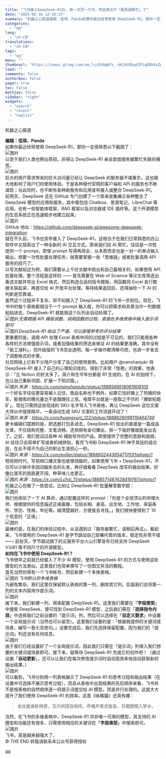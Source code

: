 ```yaml
---
title: "飞书接入DeepSeek-R1后，用一次顶一万次，而且再也不「服务器繁忙」了"
date: "2025-02-10 12:18:35"
summary: "机器之心报道编辑：佳琪、Panda如果你最近经常使用 DeepSeek-R1，那你一定很熟悉以下截图..."
categories:
  - "qq"
lang:
  - "zh-CN"
translations:
  - "zh-CN"
tags:
  - "qq"
menu: ""
thumbnail: "https://inews.gtimg.com/om_ls/OtNgW7v_-kKJdV8bgd2PiqDDD4sZWUcyYgH4M1YaJnCc4AA_640360/0"
lead: ""
comments: false
authorbox: false
pager: true
toc: false
mathjax: false
sidebar: "right"
widgets:
  - "search"
  - "recent"
  - "taglist"
---
```


机器之心报道

**编辑：佳琪、Panda**  
如果你最近经常使用 DeepSeek-R1，那你一定很熟悉以下截图了：  
![图片](https://inews.gtimg.com/om_bt/Oft_Y1L51Iuws8xmVatFCYJ4U2JcW9A3pNFrc1aB6bNKQAA/641)  
以至于我们人类也祭出奇招，非得让 DeepSeek-R1 亲自尝尝服务器繁忙失联的痛苦。  
![图片](https://inews.gtimg.com/om_bt/OLUbmZ2pkcwO_6ncXZon_T1Y-4SycmXima7EFbte907zgAA/641)  
巨大的用户需求带来的巨大访问量已经让 DeepSeek 的服务器不堪重负，这也极大地影响了用户们的使用体验。于是各种替代官网的客户端和 API 的服务也不断涌现；与此同时，也不断有各种新服务和应用宣布接入或整合 DeepSeek-R1。  
前两天，DeepSeek 还在 GitHub 专门创建了一个库来收集展示各种整合了 DeepSeek 模型的应用和服务，其中既包括 Chatbox、思源笔记、LibreChat 等应用，也有一些智能体框架、RAG 框架以及浏览器或 IDE 插件等。这个开源模型的生态系统正在高速稳步地建立起来。  
![图片](https://inews.gtimg.com/om_bt/OOPnLQzP16tf1xhGUCm3yZEhpbwstqO41xN36WoWrrPQ0AA/641)  
GitHub 地址：https://github.com/deepseek-ai/awesome-deepseek-integration  
就在不久前，飞书也宣布接入了 DeepSeek-R1，这相当于在我们日常熟悉的办公软件中又探索出了一种全新的 AI 交互方式。原来我们找 AI 帮忙，往往是一次性提供一个 prompt，即使 prompt 写得再周全，从本质而言也是一对一的单点输入输出。想要一次性批量处理任务，就需要掌握一些「思维链」或者批量调用 API 服务的技巧了。  
以写文献综述为例，我们需要从上千份文献中挑出和自己最相关的，如果使用 API 批量处理，整个流程是这样的 —— 首先需要在 Web of Science 等论文库筛选出备选文献并导出 Excel 格式，然后构造合适的指令模板，用函数将 Excel 各行数据关联起来，再提交给 AI 开放平台处理。等待结果返回后，还得抽检一下 AI 的判断是否靠谱。  
虽然这个过程并不复杂，却不如接入了 DeepSeek-R1 的飞书一步到位。现在，飞书中的每个表格都相当于一个 prompt 输入框，你可以把需求和背景当作一列数据粘贴进去，DeepSeek-R1 就能按这个队列全自动处理了。  
![图片](https://inews.gtimg.com/om_bt/GpEINY3NwjUxSziiAAPKOABI8tiCHT4uKQ0bRzamw7VZ0AA/0)*无需根据 API 模版调整、调用函数的过程，直接在多维表格中输入提示词即可*  
![图片](https://inews.gtimg.com/om_bt/GkDYVDE3Z7ZLA1r6EFgp9gOQUiLcJERDu0BQi8Y5r-as0AA/0)*DeepSeek-R1 给出了严谨、可以直接参考的评分结果*  
更重要的是，调用 API 处理 Excel 表格中间的过程是不可见的，我们只能用各种各样的方法增强提示词，或者加强结果的筛选来保证 AI 的结果更准确，其中没有「偷工减料」，但升级版的飞书完全透明，每一步操作都清晰可控，也进一步省去了调整格式的步骤。  
社交网络上已有不少用户分享了自己的使用案例。比如用户 @nanshanjukr 将 DeepSeek-R1 接入了自己的心理知识库的，得到了非常「惊艳」的效果，他表示：「比 Notion 的好太多了。简介和生平年份都是 R1 生成的。在 AI 的加持下，也让自己重新巩固、扩展一下知识面。」  
![图片](https://inews.gtimg.com/om_bt/O3CArgA-LJf9m1K3tcWJYarKidMa8d0wd0mvIsZ9Ixuc0AA/641)*来源：https://x.com/nanshanjukr/status/1888589518061908105*  
一个好名字往往更容易被人记住，商品名称也不例外，如果它恰好蹭上了热搜的快车，那搜索的曝光量岂不是蹭蹭往上涨。电商平台就是一座取之不尽的「爆款标题矿」，现在只需把这些现成的 SKU 名字导入飞书表格，再让 DeepSeek 这位文案大师从中提炼精华，一条自动生成 SKU 文案的工作流就开动了！  
![图片](https://inews.gtimg.com/om_bt/OuM18niQ9Rueg4xtRL0Qvq3isj6g1OXP0DxV1NSEyPMvkAA/641)*来源：https://x.com/huangyun\_122/status/1888628099119464749*  
更令编辑们震撼的是，把选题打包丢进去，DeepSeek-R1 给出的直接是一篇成品文章，不仅结构完整、文笔流畅，还频频有金句爆出，排一下版好像就能发出去了。之前，我们尝试过各种 AI 辅助写作的产品，即使提供了完整的思路和提纲，AI 往往只会简单扩写或者机械拼贴，看完飞书和 DeepSeek-R1 神乎其技的组合技，在此不得不为自己的职业生涯担心一秒。  
![图片](https://inews.gtimg.com/om_bt/O_l917rho7ZxTjWhb2y3xRHc7Ce7IihRzMcAugBC2GJdEAA/641)*来源：https://x.com/eviljer/status/1888602443954717031/photo/1*  
短视频时代，写视频口播文案也是够烧脑的，如果使用飞书 + DeepSeek-R1，不仅可以少掉许多因动脑失去的头发，再仔细看看 DeepSeek 改写的输出结果，好像比我写的思路更开阔，种草味儿也更正。  
![图片](https://inews.gtimg.com/om_bt/OWEa4f7S8nuG07lRM_BvHPkMocmAxumx-oYb64b4_-duYAA/641)*来源：https://x.com/Lchs\_11/status/1888571487428419767/photo/1*  
机器之心也做了一些尝试，比如让 DeepSeek-R1 批量解答数学题：  
![图片](https://inews.gtimg.com/om_bt/OTcMkwftxaJyCvXoyhrRUB1QlpelTqVpelWEYfCrJeWN4AA/641)  
我们也体验了一下 AI 算命，通过配置这样的 prompt：「你是个全球顶尖的命理大师，根据提供的信息描述正缘画像，包括长相、身高、出生地、工作地、家庭条件、学历、性格、年纪等。越清楚越好，方便我去寻找。」我们很快便得到了 10 个信息的「正缘」：  
![图片](https://inews.gtimg.com/om_bt/OnyEOSt6b8xIjIb7vjxh3Q_tBxPtnmdkdoY97MhK9sbe4AA/641)  
最棒的是，在我们的体验过程中，从没遇到过「服务器繁忙，请稍后再试」。看起来，飞书使用的 DeepSeek-R1 是字节跳动自己部署托管的版本，稳定性非常不错 —— 前些天，字节跳动旗下的云服务平台火山引擎宣布已经支持 DeepSeek V3/R1 等不同尺寸的开源模型。  
**如何在飞书中使用 DeepSeek-R1？**  
飞书很早之前就已经接入了不少 AI 模型，使用 DeepSeek-R1 的方式与使用这些模型的方法类似。这里我们也简单撰写了一份图文并茂的教程。  
首先当然你得有一个飞书帐号，然后新建一个多维表格。  
![图片](https://inews.gtimg.com/om_bt/Od9ZhtCCWr8CG6fkJduNMW5NSiijolWlBDqlAUA8o8_vMAA/641)*飞书默认的多维表格*  
为避免繁杂，我们这里仅保留默认表格的第一列，删除其它列。后面我们会将第一列的文本内容用作提示词。  
![图片](https://inews.gtimg.com/om_bt/Ggec_6wg8uqv1sQGyoUaWYnLFULGotqMTxNF3APN8z-LYAA/0)  
接下来，我们新建一列，用来配置 DeepSeek-R1。这里我们需要在「**字段类型**」中搜索 DeepSeek，便可找到 DeepSeek-R1 模型，之后我们需在「**选择指令内容**」中选择我们之前设置的「提示词」列，然后可以选择在「**自定义要求**」中设置一个全局提示词（当然也可以留空）。这里我们设置的是：「根据我提供的关键词或场景，编写一首七言绝句。」设置完成后，我们先选择保留配置，因为我们的「提示词」列还没有任何信息。  
![图片](https://inews.gtimg.com/om_bt/GiTeWvJvM_azsnLMqetzB8dVLFgHwhvqUEvgK05v-iR2IAA/0)  
由于我们已经设置好了一个全局提示词，因此我们只需在「提示词」列填入我们想要的关键词或场景即可。接下来，就等待 DeepSeek-R1 完成它的创作吧！（通过设置「**自动更新**」，还可以让我们在每次修改提示词时自动高效率地自动获取新的输出结果。）  
![图片](https://inews.gtimg.com/om_bt/GojM7TEOU2-NRUue-7rblZBNURd2eikCaWWz-cVxlE0SIAA/0)  
可以看到，飞书分别用一列表格展示了 DeepSeek-R1 的思考过程和输出结果（在设置中可选择不展示思考过程），而且从表格中出现结果的先后顺序来看，飞书并不是按表格的自然顺序逐一将提示词提交给 AI 模型，而是并行处理的。这就大大提升了我们使用 DeepSeek-R1 的效率。这首《咏橘猫》还真有趣：  
> 金丝披身卧椅旁，玉爪闲搭自徜徉。呼噜声里求‍鱼饭，日暖酣眠入梦乡。

  


当然，在飞书的多维表格中，DeepSeek-R1 并非唯一可用的模型，其支持的 AI 模型和功能还有很多，只需使用相应的关键词在「**字段类型**」中搜索即可。  
![图片](https://inews.gtimg.com/om_bt/OcBheePosnhP3LTnKaUa2au3zX8dmRd3kwLgPheIF5FUMAA/641)  
飞书，真是越来越强大了。  
© THE END 转载请联系本公众号获得授权

[qq](https://new.qq.com/rain/a/20250210A03MOZ00)
